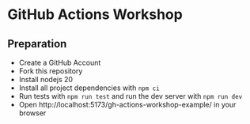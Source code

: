 # GitHub Actions Workshop

## Preparation

- Create a GitHub Account
- Fork this repository
- Install nodejs 20
- Install all project dependencies with `npm ci`
- Run tests with `npm run test` and run the dev server with `npm run dev`
- Open http://localhost:5173/gh-actions-workshop-example/ in your browser
